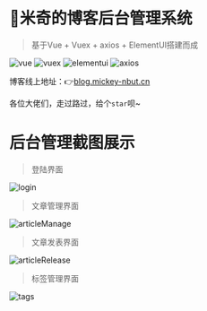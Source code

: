 # :cactus:米奇的博客后台管理系统

> 基于Vue + Vuex + axios + ElementUI搭建而成   

![vue](https://img.shields.io/badge/vue.js-2.5.2-brightgreen.svg)  ![vuex](https://img.shields.io/badge/vuex-3.0.1-green.svg)  ![elementui](https://img.shields.io/badge/element--ui-2.4.6-blue.svg)  ![axios](https://img.shields.io/badge/axios-0.18.0-yellowgreen.svg)   
   
博客线上地址：:point_right:[blog.mickey-nbut.cn](https://blog.mickey-nbut.cn/#/)   

各位大佬们，走过路过，给个`star`呗~
# 后台管理截图展示
> 登陆界面   

![login](http://ftp.mickey-nbut.cn/login.PNG)   

> 文章管理界面   

![articleManage](http://ftp.mickey-nbut.cn/articlemanage.PNG)   

>文章发表界面   

![articleRelease](http://ftp.mickey-nbut.cn/articleRelease.PNG)   

> 标签管理界面   

![tags](http://ftp.mickey-nbut.cn/tagsAdd.PNG)
